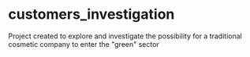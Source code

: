 # customers_investigation
Project created to explore and investigate the possibility for a traditional cosmetic company to enter the "green" sector
